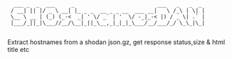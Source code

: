 ```
  ___ _  _  ___     _                          ___   _   _  _ 
 / __| || |/ _ \ __| |_ _ _  __ _ _ __  ___ __|   \ /_\ | \| |
 \__ \ __ | (_) (_-<  _| ' \/ _` | '  \/ -_|_-< |) / _ \| .` |
 |___/_||_|\___//__/\__|_||_\__,_|_|_|_\___/__/___/_/ \_\_|\_|
 
```

Extract hostnames from a shodan json.gz, get response status,size & html title etc
